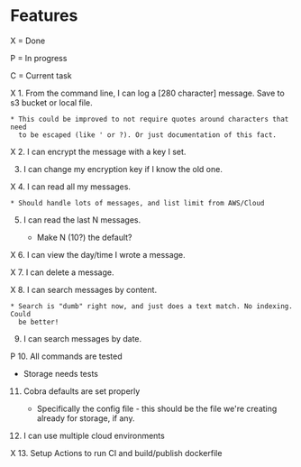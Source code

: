 
# Features

X = Done

P = In progress

C = Current task

X 1. From the command line, I can log a [280 character] message. Save to s3 bucket or local file.

    * This could be improved to not require quotes around characters that need
      to be escaped (like ' or ?). Or just documentation of this fact.

X 2. I can encrypt the message with a key I set.

3. I can change my encryption key if I know the old one.

X 4. I can read all my messages.

    * Should handle lots of messages, and list limit from AWS/Cloud

5. I can read the last N messages.

    * Make N (10?) the default?

X 6. I can view the day/time I wrote a message.

X 7. I can delete a message.
    
X 8. I can search messages by content.

    * Search is "dumb" right now, and just does a text match. No indexing. Could
      be better!

9. I can search messages by date.

P 10. All commands are tested

   * Storage needs tests
    
11. Cobra defaults are set properly
    
    * Specifically the config file - this should be the file we're creating
      already for storage, if any.

12. I can use multiple cloud environments
    
X 13. Setup Actions to run CI and build/publish dockerfile
